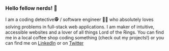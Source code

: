 ### Hello fellow nerds! 👋  

I am a coding detective🕵️‍ / software engineer 👩‍💻  who absolutely loves solving problems in full-stack web applications. I am maker of intuitive, accessible websites and a lover of all things Lord of the Rings. You can find me in a local coffee shop coding something (check out my projects!) or you can find me on <a href="https://www.linkedin.com/in/valentinaperic/">LinkedIn</a> or on <a href="https://twitter.com/valentinacodes">Twitter</a>
